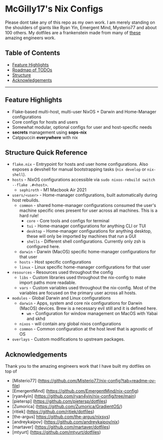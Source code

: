 # McGilly17's Nix Configs

Please dont take any of this repo as my own work. I am merely standing on the shoulders of giants like Ryan Yin, Emergent Mind, Mysterio77 and about 100 others. My dotfiles are a frankenstein made from many of [these](#acknowledgements) amazing engineers work.

## Table of Contents

- [Feature Highlights](#feature-highlights)
- [Roadmap of TODOs](TODO.md)
- [Structure](#structure-quick-reference)
- [Acknowledgements](#acknowledgements)

---

## Feature Highlights

- Flake-based multi-host, multi-user NixOS + Darwin and Home-Manager configurations
- Core configs for hosts and users
- Somewhat modular, optional configs for user and host-specific needs
- **secrets** management using **sops-nix**
- Catppuccin **everywhere** with nix

## Structure Quick Reference

- `flake.nix` - Entrypoint for hosts and user home configurations. Also exposes a devshell for  manual bootstrapping tasks (`nix develop` or `nix-shell`).
- `hosts` - NixOS configurations accessible via `sudo nixos-rebuild switch --flake .#<host>`.
  - `sephiroth` - M1 Macbook Air 2021
- `users/<user>` - Home-manager configurations, built automatically during host rebuilds.
  - `common` - shared home-manager configurations consumed the user's machine specific ones present for user across all machines. This is a hard rule!
    - `core` - Core tools and configs for terminal 
    - `tui` - Home-manager configurations for anything CLI or TUI
    - `desktop` - Home-manager configurations for anything desktop, these will only be imported by machines that run a GUI
    - `shells` - Different shell configurations. Currently only zsh is configured here.
  - `darwin` - Darwin (MacOS) specific home-manager configurations for that user
  - `hosts` - Host specific configurations
  - `linux` - Linux specific home-manager configurations for that user
- `resources` - Resources used throughout the config
  - `libs` - Custom libraries used throughout the nix-config to make import paths more readable.
  - `vars` - Custom variables used throughout the nix-config. Most of the variables are focused on the primary user across all hosts.
- `modules` - Global Darwin and Linux configurations
  - `darwin` - Apps, system and core nix configurations for Darwin (MacOS) devices. Brew is a necessary evil still and it is defined here.
    - `wm` - Configuration for window management on MacOS with Yabai and skhd
  - `nixos` - will contain any global nixos configurations
  - `common` - Common configuration at the host level that is agnostic of OS
- `overlays` - Custom modifications to upstream packages.

## Acknowledgements

Thank you to the amazing engineers work that I have built my dotfiles on top of

- [Misterio77]  (<https://github.com/Misterio77/nix-config?tab=readme-ov-file>)
- [EmergentMind]  (<https://github.com/EmergentMind/nix-config>)
- [ryan4yin]  (<https://github.com/ryan4yin/nix-config/tree/main>)
- [pietersp]  (<https://github.com/pietersp/dotfiles>)
- [Zumorica]  (<https://github.com/Zumorica/GradientOS/>)
- [ritiek]  (<https://github.com/ritiek/dotfiles>)
- [the-argus] <https://github.com/the-argus/nixsys>)
- [andreykaipov]  (<https://github.com/andreykaipov/nix>)
- [martaver]  (<https://github.com/martaver/dotfiles>)
- [mtyurt]  (<https://github.com/mtyurt/dotfiles>)
